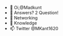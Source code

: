 - 👋 Oi,@Madkunt 
- 👀 Answers? 2 Question!
- 🌱 Networking
- 💞️ Knowledge  
- 📫 Twitter @MKant1620

<!---
Madkunt/Madkunt is a ✨ special ✨ repository because its `README.md` (this file) appears on your GitHub profile.
You can click the Preview link to take a look at your changes.
--->
